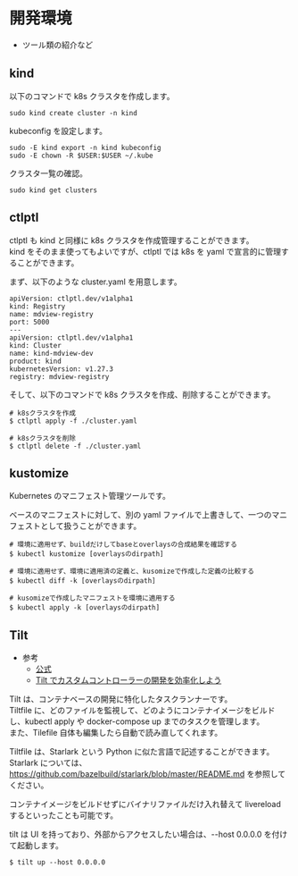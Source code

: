 # 開発環境

- ツール類の紹介など

## kind

以下のコマンドで k8s クラスタを作成します。

```
sudo kind create cluster -n kind
```

kubeconfig を設定します。

```
sudo -E kind export -n kind kubeconfig
sudo -E chown -R $USER:$USER ~/.kube
```

クラスタ一覧の確認。

```
sudo kind get clusters
```

## ctlptl

ctlptl も kind と同様に k8s クラスタを作成管理することができます。  
kind をそのまま使ってもよいですが、ctlptl では k8s を yaml で宣言的に管理することができます。

まず、以下のような cluster.yaml を用意します。

```
apiVersion: ctlptl.dev/v1alpha1
kind: Registry
name: mdview-registry
port: 5000
---
apiVersion: ctlptl.dev/v1alpha1
kind: Cluster
name: kind-mdview-dev
product: kind
kubernetesVersion: v1.27.3
registry: mdview-registry
```

そして、以下のコマンドで k8s クラスタを作成、削除することができます。

```
# k8sクラスタを作成
$ ctlptl apply -f ./cluster.yaml

# k8sクラスタを削除
$ ctlptl delete -f ./cluster.yaml
```

## kustomize

Kubernetes のマニフェスト管理ツールです。

ベースのマニフェストに対して、別の yaml ファイルで上書きして、一つのマニフェストとして扱うことができます。

```
# 環境に適用せず、buildだけしてbaseとoverlaysの合成結果を確認する
$ kubectl kustomize [overlaysのdirpath]

# 環境に適用せず、環境に適用済の定義と、kusomizeで作成した定義の比較する
$ kubectl diff -k [overlaysのdirpath]

# kusomizeで作成したマニフェストを環境に適用する
$ kubectl apply -k [overlaysのdirpath]
```

## Tilt

- 参考
  - [公式](https://docs.tilt.dev/tutorial/index.html)
  - [Tilt でカスタムコントローラーの開発を効率化しよう](https://zenn.dev/zoetro/articles/fba4c77a7fa3fb)

Tilt は、コンテナベースの開発に特化したタスクランナーです。  
Tiltfile に、どのファイルを監視して、どのようにコンテナイメージをビルドし、kubectl apply や docker-compose up までのタスクを管理します。  
また、Tilefile 自体も編集したら自動で読み直してくれます。

Tiltfile は、Starlark という Python に似た言語で記述することができます。  
Starlark については、https://github.com/bazelbuild/starlark/blob/master/README.md を参照してください。

コンテナイメージをビルドせずにバイナリファイルだけ入れ替えて livereload するといったことも可能です。

tilt は UI を持っており、外部からアクセスしたい場合は、--host 0.0.0.0 を付けて起動します。

```
$ tilt up --host 0.0.0.0
```
